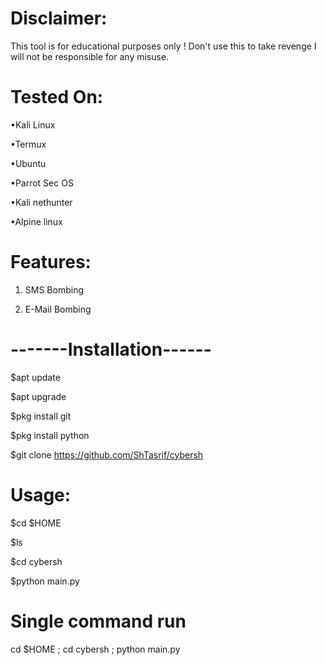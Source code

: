 # Disclaimer:
This tool is for educational purposes only ! Don't use this to take revenge I will not be responsible for any misuse.

# Tested On:
•Kali Linux

•Termux

•Ubuntu

•Parrot Sec OS

•Kali nethunter

•Alpine linux

# Features:
1. SMS Bombing

2. E-Mail Bombing
# -------Installation------
$apt update

$apt upgrade

$pkg install git

$pkg install python

$git clone https://github.com/ShTasrif/cybersh

# Usage:
$cd $HOME

$ls

$cd cybersh

$python main.py

# Single command run
cd $HOME ; cd cybersh ; python main.py
